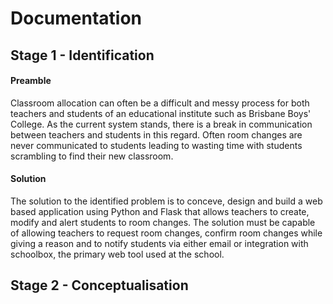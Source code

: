 # Documentation

## Stage 1 - Identification

#### Preamble

Classroom allocation can often be a difficult and messy process for both teachers and students of an educational institute such as Brisbane Boys' College. As the current system stands, there is a break in communication between teachers and students in this regard. Often room changes are never communicated to students leading to wasting time with students scrambling to find their new classroom.

#### Solution

The solution to the identified problem is to conceve, design and build a web based application using Python and Flask that allows teachers to create, modify and alert students to room changes. The solution must be capable of allowing teachers to request room changes, confirm room changes while giving a reason and to notify students via either email or integration with schoolbox, the primary web tool used at the school.



## Stage 2 - Conceptualisation 





